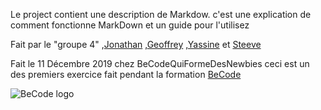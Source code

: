 Le project contient une description de Markdow.
c'est une explication de comment fonctionne MarkDown et un guide pour l'utilisez

Fait par le "groupe 4" ,[Jonathan](https://github.com/j-pard) ,[Geoffrey](https://github.com/Geoffrey-becode) ,[Yassine](https://github.com/YassBouk) et [Steeve](https://github.com/Steeve1301)

Fait le 11 Décembre 2019 chez BeCodeQuiFormeDesNewbies ceci est un des premiers exercice fait pendant la formation [BeCode](https://www.becode.org/)

![BeCode logo](https://www.becode.org/register/assets/images/logo_Becode.png)
